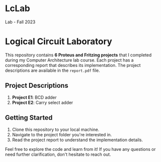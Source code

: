 # LcLab
 Lab - Fall 2023
# Logical Circuit Laboratory


This repository contains **6 Proteus and Fritzing projects** that I completed during my Computer Architecture lab course.
Each project has a corresponding report that describes its implementation. The project descriptions are available in the `report.pdf` file.

## Project Descriptions

1. **Project E1**: BCD adder
2. **Project E2**: Carry select adder
 
## Getting Started

1. Clone this repository to your local machine.
2. Navigate to the project folder you're interested in.
3. Read the project report to understand the implementation details.

Feel free to explore the code and learn from it! If you have any questions or need further clarification, don't hesitate to reach out.

